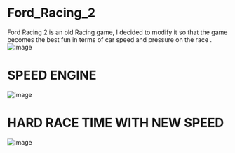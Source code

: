 # Ford_Racing_2
Ford Racing 2 is an old Racing game, I decided to modify it so that the game becomes the best fun in terms of car speed and pressure on the race .
![image](https://github.com/amadich/Ford_Racing_2/assets/74735976/704cf864-b05a-4783-bfa8-ab293bd2c218)
#  SPEED ENGINE 
![image](https://github.com/amadich/Ford_Racing_2/assets/74735976/5d81e65c-8759-422f-9c7c-637e36d771ce)

# HARD RACE TIME WITH NEW SPEED
![image](https://github.com/amadich/Ford_Racing_2/assets/74735976/4698e39b-fa70-42fc-a5ac-94bf94213b8f)
# 
